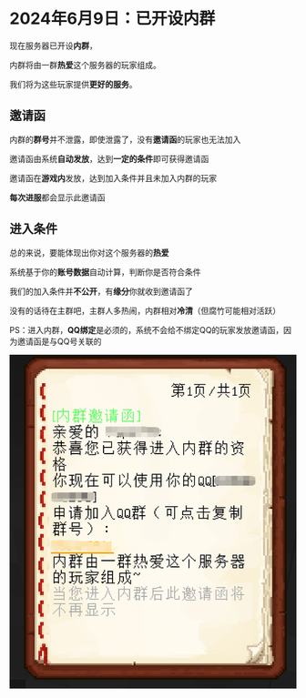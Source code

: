
# 2024年6月9日：已开设内群

现在服务器已开设**内群**，

内群将由一群**热爱**这个服务器的玩家组成。

我们将为这些玩家提供**更好的服务**。

## 邀请函

内群的**群号**并不泄露，即使泄露了，没有**邀请函**的玩家也无法加入

邀请函由系统**自动发放**，达到**一定的条件**即可获得邀请函

邀请函在**游戏内**发放，达到加入条件并且未加入内群的玩家

**每次进服**都会显示此邀请函

## 进入条件

总的来说，要能体现出你对这个服务器的**热爱**

系统基于你的**账号数据**自动计算，判断你是否符合条件

我们的加入条件并**不公开**，有**缘分**你就收到邀请函了

没有的话待在主群吧，主群人多热闹，内群相对**冷清**（但腐竹可能相对活跃）

PS：进入内群，**QQ绑定**是必须的，系统不会给不绑定QQ的玩家发放邀请函，因为邀请函是与QQ号关联的

![邀请函](./20240609.png)



